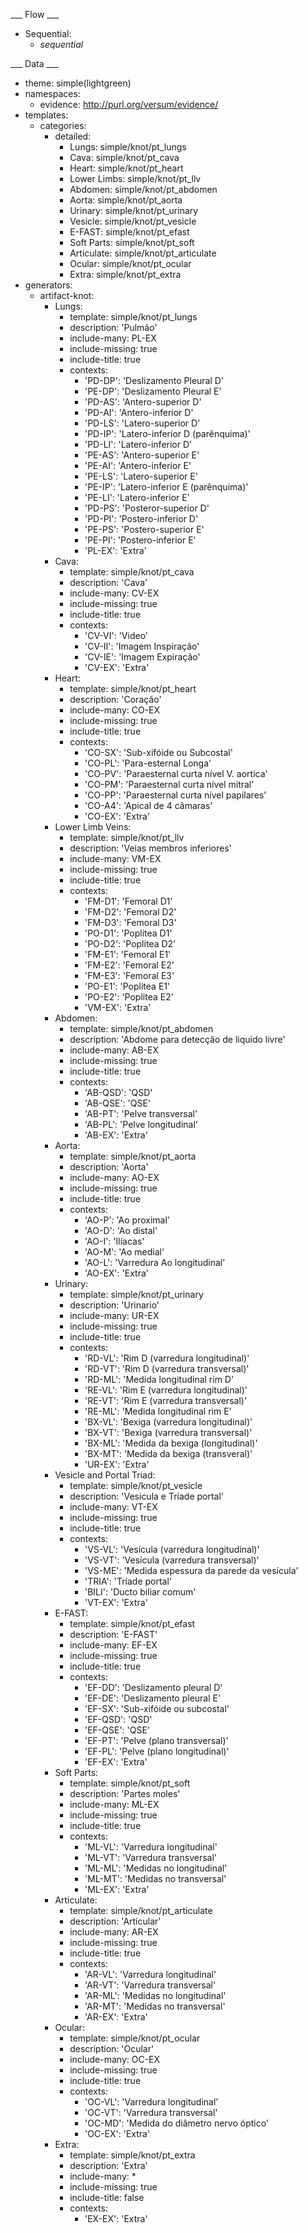 ___ Flow ___

* Sequential:
  * _sequential_

___ Data ___

* theme: simple(lightgreen)
* namespaces:
  * evidence: http://purl.org/versum/evidence/
* templates:
  * categories:
    * detailed:
      * Lungs: simple/knot/pt_lungs
      * Cava: simple/knot/pt_cava
      * Heart: simple/knot/pt_heart
      * Lower Limbs: simple/knot/pt_llv
      * Abdomen: simple/knot/pt_abdomen
      * Aorta: simple/knot/pt_aorta
      * Urinary: simple/knot/pt_urinary
      * Vesicle: simple/knot/pt_vesicle
      * E-FAST: simple/knot/pt_efast
      * Soft Parts: simple/knot/pt_soft
      * Articulate: simple/knot/pt_articulate
      * Ocular: simple/knot/pt_ocular
      * Extra: simple/knot/pt_extra
* generators:
  * artifact-knot:
    * Lungs:
      * template: simple/knot/pt_lungs
      * description: 'Pulmão'
      * include-many: PL-EX
      * include-missing: true
      * include-title: true
      * contexts:
        * 'PD-DP': 'Deslizamento Pleural D'
        * 'PE-DP': 'Deslizamento Pleural E'
        * 'PD-AS': 'Antero-superior D'
        * 'PD-AI': 'Antero-inferior D'
        * 'PD-LS': 'Latero-superior D'
        * 'PD-IP': 'Latero-inferior D (parênquima)'
        * 'PD-LI': 'Latero-inferior D'
        * 'PE-AS': 'Antero-superior E'
        * 'PE-AI': 'Antero-inferior E'
        * 'PE-LS': 'Latero-superior E'
        * 'PE-IP': 'Latero-inferior E (parênquima)'
        * 'PE-LI': 'Latero-inferior E'
        * 'PD-PS': 'Posteror-superior D'
        * 'PD-PI': 'Postero-inferior D'
        * 'PE-PS': 'Postero-superior E'
        * 'PE-PI': 'Postero-inferior E'
        * 'PL-EX': 'Extra'
    * Cava:
      * template: simple/knot/pt_cava
      * description: 'Cava'
      * include-many: CV-EX
      * include-missing: true
      * include-title: true
      * contexts:
        * 'CV-VI': 'Video'
        * 'CV-II': 'Imagem Inspiração'
        * 'CV-IE': 'Imagem Expiração'
        * 'CV-EX': 'Extra'
    * Heart:
      * template: simple/knot/pt_heart
      * description: 'Coração'
      * include-many: CO-EX
      * include-missing: true
      * include-title: true
      * contexts:
        * 'CO-SX': 'Sub-xifóide ou Subcostal'
        * 'CO-PL': 'Para-esternal Longa'
        * 'CO-PV': 'Paraesternal curta nível V. aortica'
        * 'CO-PM': 'Paraesternal curta nível mitral'
        * 'CO-PP': 'Paraesternal curta nível papilares'
        * 'CO-A4': 'Apical de 4 câmaras'
        * 'CO-EX': 'Extra'
    * Lower Limb Veins:
      * template: simple/knot/pt_llv
      * description: 'Veias membros inferiores'
      * include-many: VM-EX
      * include-missing: true
      * include-title: true
      * contexts:
        * 'FM-D1': 'Femoral D1'
        * 'FM-D2': 'Femoral D2'
        * 'FM-D3': 'Femoral D3'
        * 'PO-D1': 'Poplitea D1'
        * 'PO-D2': 'Poplitea D2'
        * 'FM-E1': 'Femoral E1'
        * 'FM-E2': 'Femoral E2'
        * 'FM-E3': 'Femoral E3'
        * 'PO-E1': 'Poplitea E1'
        * 'PO-E2': 'Poplitea E2'
        * 'VM-EX': 'Extra'
    * Abdomen:
      * template: simple/knot/pt_abdomen
      * description: 'Abdome para detecção de liquido livre'
      * include-many: AB-EX
      * include-missing: true
      * include-title: true
      * contexts:
        * 'AB-QSD': 'QSD'
        * 'AB-QSE': 'QSE'
        * 'AB-PT': 'Pelve transversal'
        * 'AB-PL': 'Pelve longitudinal'
        * 'AB-EX': 'Extra'
    * Aorta:
      * template: simple/knot/pt_aorta
      * description: 'Aorta'
      * include-many: AO-EX
      * include-missing: true
      * include-title: true
      * contexts:
        * 'AO-P': 'Ao proximal'
        * 'AO-D': 'Ao distal'
        * 'AO-I': 'Ilíacas'
        * 'AO-M': 'Ao medial'
        * 'AO-L': 'Varredura Ao longitudinal'
        * 'AO-EX': 'Extra'
    * Urinary:
      * template: simple/knot/pt_urinary
      * description: 'Urinario'
      * include-many: UR-EX
      * include-missing: true
      * include-title: true
      * contexts:
        * 'RD-VL': 'Rim D (varredura longitudinal)'
        * 'RD-VT': 'Rim D (varredura transversal)'
        * 'RD-ML': 'Medida longitudinal rim D'
        * 'RE-VL': 'Rim E (varredura longitudinal)'
        * 'RE-VT': 'Rim E (varredura transversal)'
        * 'RE-ML': 'Medida longitudinal rim E'
        * 'BX-VL': 'Bexiga (varredura longitudinal)'
        * 'BX-VT': 'Bexiga (varredura transversal)'
        * 'BX-ML': 'Medida da bexiga (longitudinal)'
        * 'BX-MT': 'Medida da bexiga (transveral)'
        * 'UR-EX': 'Extra'
    * Vesicle and Portal Triad:
      * template: simple/knot/pt_vesicle
      * description: 'Vesicula e Tríade portal'
      * include-many: VT-EX
      * include-missing: true
      * include-title: true
      * contexts:
        * 'VS-VL': 'Vesícula (varredura longitudinal)'
        * 'VS-VT': 'Vesícula (varredura transversal)'
        * 'VS-ME': 'Medida espessura da parede da vesícula'
        * 'TRIA': 'Tríade portal'
        * 'BILI': 'Ducto biliar comum'
        * 'VT-EX': 'Extra'
    * E-FAST:
      * template: simple/knot/pt_efast
      * description: 'E-FAST'
      * include-many: EF-EX
      * include-missing: true
      * include-title: true
      * contexts:
        * 'EF-DD': 'Deslizamento pleural D'
        * 'EF-DE': 'Deslizamento pleural E'
        * 'EF-SX': 'Sub-xifóide ou subcostal'
        * 'EF-QSD': 'QSD'
        * 'EF-QSE': 'QSE'
        * 'EF-PT': 'Pelve (plano transversal)'
        * 'EF-PL': 'Pelve (plano longitudinal)'
        * 'EF-EX': 'Extra'
    * Soft Parts:
      * template: simple/knot/pt_soft
      * description: 'Partes moles'
      * include-many: ML-EX
      * include-missing: true
      * include-title: true
      * contexts:
        * 'ML-VL': 'Varredura longitudinal'
        * 'ML-VT': 'Varredura transversal'
        * 'ML-ML': 'Medidas no longitudinal'
        * 'ML-MT': 'Medidas no transversal'
        * 'ML-EX': 'Extra'
    * Articulate:
      * template: simple/knot/pt_articulate
      * description: 'Articular'
      * include-many: AR-EX
      * include-missing: true
      * include-title: true
      * contexts:
        * 'AR-VL': 'Varredura longitudinal'
        * 'AR-VT': 'Varredura transversal'
        * 'AR-ML': 'Medidas no longitudinal'
        * 'AR-MT': 'Medidas no transversal'
        * 'AR-EX': 'Extra'
    * Ocular:
      * template: simple/knot/pt_ocular
      * description: 'Ocular'
      * include-many: OC-EX
      * include-missing: true
      * include-title: true
      * contexts:
        * 'OC-VL': 'Varredura longitudinal'
        * 'OC-VT': 'Varredura transversal'
        * 'OC-MD': 'Medida do diâmetro nervo óptico'
        * 'OC-EX': 'Extra'
    * Extra:
      * template: simple/knot/pt_extra
      * description: 'Extra'
      * include-many: *
      * include-missing: true
      * include-title: false
      * contexts:
        * 'EX-EX': 'Extra'
